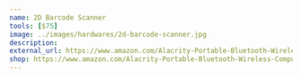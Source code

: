 ```yaml
---
name: 2D Barcode Scanner
tools: [$75]
image: ../images/hardwares/2d-barcode-scanner.jpg
description: 
external_url: https://www.amazon.com/Alacrity-Portable-Bluetooth-Wireless-Computer/dp/B0823LYJZX
shop: https://www.amazon.com/Alacrity-Portable-Bluetooth-Wireless-Computer/dp/B0823LYJZX
---
```

